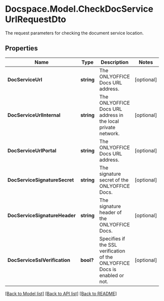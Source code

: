# Docspace.Model.CheckDocServiceUrlRequestDto
The request parameters for checking the document service location.

## Properties

Name | Type | Description | Notes
------------ | ------------- | ------------- | -------------
**DocServiceUrl** | **string** | The ONLYOFFICE Docs URL address. | [optional] 
**DocServiceUrlInternal** | **string** | The ONLYOFFICE Docs URL address in the local private network. | [optional] 
**DocServiceUrlPortal** | **string** | The ONLYOFFICE Docs URL address. | [optional] 
**DocServiceSignatureSecret** | **string** | The signature secret of the ONLYOFFICE Docs. | [optional] 
**DocServiceSignatureHeader** | **string** | The signature header of the ONLYOFFICE Docs. | [optional] 
**DocServiceSslVerification** | **bool?** | Specifies if the SSL verification of the ONLYOFFICE Docs is enabled or not. | [optional] 

[[Back to Model list]](../README.md#documentation-for-models) [[Back to API list]](../README.md#documentation-for-api-endpoints) [[Back to README]](../README.md)


